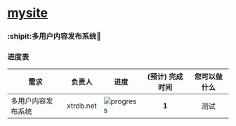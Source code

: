 # [mysite](http://xtrdb.net)
### :shipit:多用户内容发布系统:cookie:

### 进度表 <a name="progress">&nbsp;</a>




需求 | 负责人 | 进度 | (预计) 完成时间 | 您可以做什么
---|:---:|---|:---:|:---:
多用户内容发布系统 | xtrdb.net | ![progress](http://progressed.io/bar/20) | **1** | 测试

